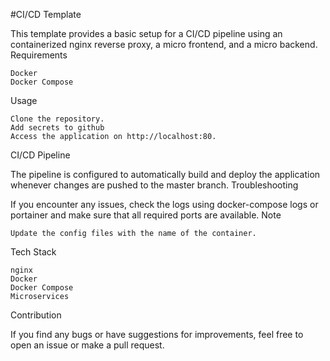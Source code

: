#CI/CD Template

This template provides a basic setup for a CI/CD pipeline using an containerized nginx reverse proxy, a micro frontend, and a micro backend.
Requirements

    Docker
    Docker Compose

Usage

    Clone the repository.
    Add secrets to github
    Access the application on http://localhost:80.

CI/CD Pipeline

The pipeline is configured to automatically build and deploy the application whenever changes are pushed to the master branch.
Troubleshooting

If you encounter any issues, check the logs using docker-compose logs or portainer and make sure that all required ports are available.
Note

    Update the config files with the name of the container.

Tech Stack

    nginx
    Docker
    Docker Compose
    Microservices

Contribution

If you find any bugs or have suggestions for improvements, feel free to open an issue or make a pull request.
